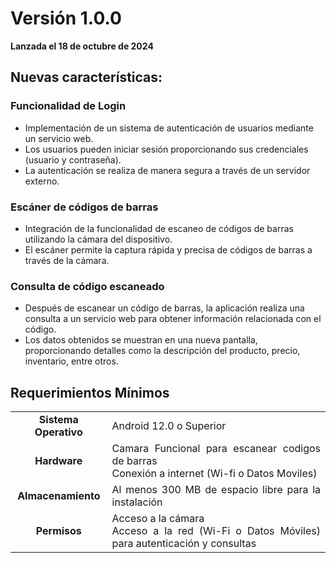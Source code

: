 # Versión 1.0.0

**Lanzada el 18 de octubre de 2024**

## Nuevas características:

### Funcionalidad de Login
- Implementación de un sistema de autenticación de usuarios mediante un servicio web.
- Los usuarios pueden iniciar sesión proporcionando sus credenciales (usuario y contraseña).
- La autenticación se realiza de manera segura a través de un servidor externo.

### Escáner de códigos de barras
- Integración de la funcionalidad de escaneo de códigos de barras utilizando la cámara del dispositivo.
- El escáner permite la captura rápida y precisa de códigos de barras a través de la cámara.

### Consulta de código escaneado
- Después de escanear un código de barras, la aplicación realiza una consulta a un servicio web para obtener información relacionada con el código.
- Los datos obtenidos se muestran en una nueva pantalla, proporcionando detalles como la descripción del producto, precio, inventario, entre otros.

## Requerimientos Mínimos

<table>
    <tbody>
        <tr>
            <td style="font-weight: bold" align="center">Sistema Operativo</td>
            <td align="justify">Android 12.0 o Superior</td>
        </tr>          
        <tr>
            <td style="font-weight: bold" align="center">Hardware</td>
            <td align="justify">Camara Funcional para escanear codigos de barras <br> Conexión a internet (Wi-fi o Datos Moviles)</td>
        </tr>
                <tr>
            <td style="font-weight: bold" align="center">Almacenamiento</td>
            <td align="justify">Al menos 300 MB de espacio libre para la instalación</td>
        </tr>  
                <tr>
            <td style="font-weight: bold" align="center">Permisos</td>
            <td align="justify">Acceso a la cámara <br> Acceso a la red (Wi-Fi o Datos Móviles) para autenticación y consultas</td>
        </tr>  
    </tbody>
</table>